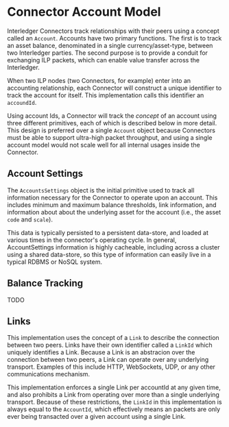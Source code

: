 # Connector Account Model

Interledger Connectors track relationships with their peers using a concept called an `Account`. Accounts have two primary functions. The first is to track an asset balance, denominated in a single currency/asset-type, between two Interledger parties. The second purpose is to provide a conduit for exchanging ILP packets, which can enable value transfer across the Interledger.

When two ILP nodes \(two Connectors, for example\) enter into an accounting relationship, each Connector will construct a unique identifier to track the account for itself. This implementation calls this identifier an `accoundId`.

Using account Ids, a Connector will track the _concept_ of an account using three different primitives, each of which is described below in more detail. This design is preferred over a single `Account` object because Connectors must be able to support ultra-high packet throughput, and using a single account model would not scale well for all internal usages inside the Connector.

## Account Settings

The `AccountsSettings` object is the initial primitive used to track all information necessary for the Connector to operate upon an account. This includes minimum and maximum balance thresholds, link information, and information about about the underlying asset for the account \(i.e., the asset `code` and `scale`\).

This data is typically persisted to a persistent data-store, and loaded at various times in the connector's operating cycle. In general, AccountSettings information is highly cacheable, including across a cluster using a shared data-store, so this type of information can easily live in a typical RDBMS or NoSQL system.

## Balance Tracking

TODO

## Links

This implementation uses the concept of a `Link` to describe the connection between two peers. Links have their own identifier called a `LinkId` which uniquely identifies a Link. Because a Link is an abstracion over the connection between two peers, a Link can operate over any underlying transport. Examples of this include HTTP, WebSockets, UDP, or any other communications mechanism.

This implementation enforces a single Link per accountId at any given time, and also prohibits a Link from operating over more than a single underlying transport. Because of these restrictions, the `LinkId` in this implementation is always equal to the `AccountId`, which effectively means an packets are only ever being transacted over a given account using a single Link.

